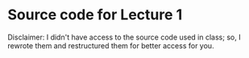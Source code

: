 # Source code for Lecture 1

Disclaimer: I didn't have access to the source code used in class; so, I rewrote them and restructured them for better access for you.
